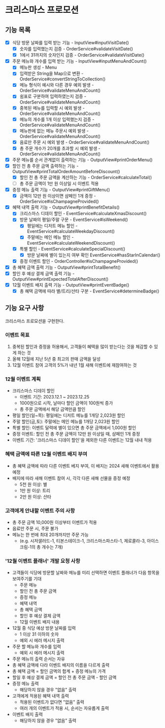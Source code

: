 # 크리스마스 프로모션

## 기능 목록
- [x] 식당 방문 날짜를 입력 받는 기능 - InputView#inputVisitDate()
  - [x] 숫자를 입력했는지 검증 - OrderService#validateVisitDate()
  - [x] 1에서 31까지의 숫자인지 검증 - OrderService#validateVisitDate()
- [x] 주문 메뉴와 개수를 입력 받는 기능 - InputView#inputMenuAndCount()
  - [x] 메뉴판 생성 - Menu
  - [x] 입력받은 String을 Map으로 변환 - OrderService#convertStringToCollection()
  - [x] 메뉴 형식이 예시와 다른 경우 예외 발생 - OrderService#validateMenuAndCount()
  - [x] 쉼표로 구분하여 입력하였는지 검증 - OrderService#validateMenuAndCount()
  - [x] 중복된 메뉴를 입력할 시 예외 발생 - OrderService#validateMenuAndCount()
  - [x] 메뉴의 개수를 1개 이상 입력했는지 검증 - OrderService#validateMenuAndCount()
  - [x] 메뉴판에 없는 메뉴 주문시 예외 발생 - OrderService#validateMenuAndCount()
  - [x] 음료만 주문 시 예외 발생 - OrderService#validateMenuAndCount()
  - [x] 총 주문 개수가 20개를 초과할 시 예외 발생 - OrderService#validateMenuAndCount()
- [x] 주문 메뉴를 순서 관계없이 출력하는 기능 - OutputView#printOrderMenu()
- [x] 할인 전 총 주문 금액 출력하는 기능 - OutputView#printTotalOrderAmountBeforeDiscount()
  - [x] 할인 전 총 주문 금액을 계산하는 기능 - OrderService#calculateTotal()
  - [ ] 총 주문 금액이 1만 원 이상일 시 이벤트 적용 
- [x] 증정 메뉴 출력 기능 - OutputView#printGiftMenu()
  - [x] 금액이 12만 원 이상이면 샴페인 1개 증정 - OrderService#isChampagneProvided()
- [x] 혜택 내역 출력 기능 - OutputView#printBenefitDetails()
  - [x] 크리스마스 디데이 할인 - EventService#calculateXmasDiscount()
  - [x] 방문 날짜의 평일/주말 구문 - EventService#isWeekend()
    - [x] 평일에는 디저트 메뉴 할인 - EventService#calculateWeekdayDiscount()
    - [x] 주말에는 메인 메뉴 할인 - EventService#calculateWeekendDiscount()
  - [x] 특별 할인 - EventService#calculateSpecialDiscount()
    - [x] 방문 날짜에 별이 있는지 여부 확인 EventService#hasStarInCalendar()
  - [x] 증정 이벤트 할인 - OrderController#isChampagneProvided()
- [x] 총 혜택 금액 출력 기능 - OutputView#printTotalBenefit()
- [x] 할인 후 예상 결제 금액 출력 기능 - OutputView#printExpectedTotalAfterDiscount()
- [x] 12월 이벤트 배지 출력 기능 - OutputView#printEventBadge()
  - [x] 총 혜택 금액에 따라 별/트리/산타 구분 - EventService#determineBadge()

## 기능 요구 사항
크리스마스 프로모션을 구현한다.
### 이벤트 목표
1. 중복된 할인과 증정을 허용해서, 고객들이 혜택을 많이 받는다는 것을 체감할 수 있게 하는 것
2. 올해 12월에 지난 5년 중 최고의 판매 금액을 달성
3. 12월 이벤트 참여 고객의 5%가 내년 1월 새해 이벤트에 재참여하는 것

### 12월 이벤트 계획
- 크리스마스 디데이 할인
  - 이벤트 기간: 2023.12.1 ~ 2023.12.25
  - 1000원으로 시작, 날마다 할인 금액이 100원씩 증가
  - 총 주문 금액에서 해당 금액만큼 할인
- 평일 할인(일~목): 평일에는 디저트 메뉴를 1개당 2,023원 할인
- 주말 할인(금,토): 주말에는 메인 메뉴를 1개당 2,023원 할인
- 특별 할인: 이벤트 달력에 별이 있으면 총 주문 금액에서 1,000원 할인
- 증정 이벤트: 할인 전 총 주문 금액이 12만 원 이상일 때, 샴페인 1개 증정
- 이벤트 기간: '크리스마스 디데이 할인'을 제외한 다른 이벤트는 12월 내내 적용

### 혜택 금액에 따른 12월 이벤트 배지 부여
- 총 혜택 금액에 따라 다른 이벤트 베지 부여, 이 배지는 2024 새해 이벤트에서 활용 예정
- 배지에 따라 새해 이벤트 참여 시, 각각 다른 새해 선물을 증정 예정
  - 5천 원 이상: 별
  - 1만 원 이상: 트리
  - 2만 원 이상: 산타

### 고객에게 안내할 이벤트 주의 사항
  - 총 주문 금액 10,000원 이상부터 이벤트가 적용
  - 음료만 주문 시, 주문 불가
  - 메뉴는 한 번에 최대 20개까지만 주문 가능
    - (e.g. 시저샐러드-1, 티본스테이크-1, 크리스마스파스타-1, 제로콜라-3, 아이스크림-1의 총 개수는 7개)

### '12월 이벤트 플래너' 개발 요청 사항
  - 고객들이 식당에 방문할 날짜와 메뉴를 미리 선택하면 이벤트 플래너가 다음 항목을 보여주기를 기대
    - 주문 메뉴
    - 할인 전 총 주문 금액
    - 증정 메뉴
    - 혜택 내역
    - 총 혜택 금액
    - 할인 후 예상 결제 금액
    - 12월 이벤트 배지 내용
  - 12월 중 식당 예상 방문 날짜를 입력
    - 1 이상 31 이하의 숫자
    - 예외 시 에러 메시지 출력
  - 주문 할 메뉴와 개수를 입력
    - 예외 시 에러 메시지 출력
  - 주문 메뉴의 출력 순서는 자유
  - 총 혜택 금액에 다라 이벤트 배지의 이름을 다르게 출력
  - 총 혜택 금액 = 할인 금액의 합계 + 증정 메뉴의 가격
  - 할일 후 예상 결제 금액 = 할인 전 총 주문 금액 - 할인 금액
  - 증정 메뉴 출력
    - 해당하지 않을 경우 "없음" 출력
  - 고객에게 적용된 혜택 내역 출력
    - 적용된 이벤트가 없다면 "없음" 출력
    - 여러 개의 이벤트가 적용 시, 순서는 자유롭게 출력
  - 이벤트 배지 출력
    - 해당하지 않을 경우 "없음" 출력